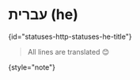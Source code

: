 # עברית (he)
{id="statuses-http-statuses-he-title"}



> All lines are translated 😊
>
{style="note"}

